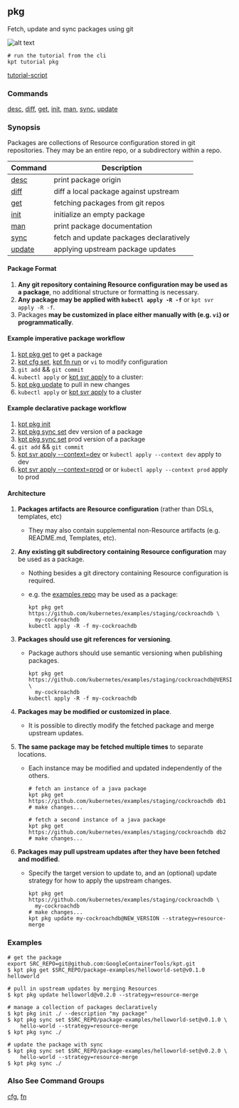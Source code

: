 ## pkg

Fetch, update and sync packages using git

![alt text][tutorial]

    # run the tutorial from the cli
    kpt tutorial pkg

[tutorial-script]

### Commands
 
[desc], [diff], [get], [init], [man], [sync], [update]

### Synopsis

Packages are collections of Resource configuration stored in git repositories.
They may be an entire repo, or a subdirectory within a repo.

| Command  | Description                             |
|----------|-----------------------------------------|
| [desc]   | print package origin                    |
| [diff]   | diff a local package against upstream   |
| [get]    | fetching packages from git repos        |
| [init]   | initialize an empty package             |
| [man]    | print package documentation             |
| [sync]   | fetch and update packages declaratively |
| [update] | applying upstream package updates       |

#### Package Format

1. **Any git repository containing Resource configuration may be used as a package**, no
   additional structure or formatting is necessary.
2. **Any package may be applied with `kubectl apply -R -f`** or `kpt svr apply -R -f`.
3. Packages **may be customized in place either manually with (e.g. `vi`) or programmatically**.

#### Example imperative package workflow

1. [kpt pkg get](get.md) to get a package
2. [kpt cfg set](../cfg/set.md), [kpt fn run](../fn/run.md) or `vi` to modify configuration
3. `git add` && `git commit`
4. `kubectl apply` or [kpt svr apply](../svr/apply.md) to a cluster: 
5. [kpt pkg update](update.md) to pull in new changes
6. `kubectl apply` or [kpt svr apply](../svr/apply.md) to a cluster

#### Example declarative package workflow

1. [kpt pkg init](init.md)
2. [kpt pkg sync set](sync-set.md) dev version of a package
3. [kpt pkg sync set](sync-set.md) prod version of a package
4. `git add` && `git commit`
5. [kpt svr apply --context=dev](../svr/apply.md) or `kubectl apply --context dev` apply to dev
6. [kpt svr apply --context=prod](../svr/apply.md) or or `kubectl apply --context prod` apply to prod

#### Architecture

1. **Packages artifacts are Resource configuration** (rather than DSLs, templates, etc)
    * They may also contain supplemental non-Resource artifacts (e.g. README.md, Templates, etc).

2.  **Any existing git subdirectory containing Resource configuration** may be used as a package.
    * Nothing besides a git directory containing Resource configuration is required.
    * e.g. the [examples repo](https://github.com/kubernetes/examples/staging/cockroachdb) may
      be used as a package:

          kpt pkg get https://github.com/kubernetes/examples/staging/cockroachdb \
            my-cockroachdb
          kubectl apply -R -f my-cockroachdb

3. **Packages should use git references for versioning**.
    * Package authors should use semantic versioning when publishing packages.

          kpt pkg get https://github.com/kubernetes/examples/staging/cockroachdb@VERSION \
            my-cockroachdb
          kubectl apply -R -f my-cockroachdb

4. **Packages may be modified or customized in place**.
    * It is possible to directly modify the fetched package and merge upstream updates.

5. **The same package may be fetched multiple times** to separate locations.
    * Each instance may be modified and updated independently of the others.

          # fetch an instance of a java package
          kpt pkg get https://github.com/kubernetes/examples/staging/cockroachdb db1
          # make changes...

          # fetch a second instance of a java package
          kpt pkg get https://github.com/kubernetes/examples/staging/cockroachdb db2
          # make changes...

6. **Packages may pull upstream updates after they have been fetched and modified**.
    * Specify the target version to update to, and an (optional) update strategy for how to apply the
      upstream changes.

          kpt pkg get https://github.com/kubernetes/examples/staging/cockroachdb \
            my-cockroachdb
          # make changes...
          kpt pkg update my-cockroachdb@NEW_VERSION --strategy=resource-merge

### Examples

    # get the package
    export SRC_REPO=git@github.com:GoogleContainerTools/kpt.git
    $ kpt pkg get $SRC_REPO/package-examples/helloworld-set@v0.1.0 helloworld

    # pull in upstream updates by merging Resources
    $ kpt pkg update helloworld@v0.2.0 --strategy=resource-merge

    # manage a collection of packages declaratively
    $ kpt pkg init ./ --description "my package"
    $ kpt pkg sync set $SRC_REPO/package-examples/helloworld-set@v0.1.0 \
        hello-world --strategy=resource-merge
    $ kpt pkg sync ./

    # update the package with sync
    $ kpt pkg sync set $SRC_REPO/package-examples/helloworld-set@v0.2.0 \
        hello-world --strategy=resource-merge
    $ kpt pkg sync ./

### Also See Command Groups

[cfg], [fn]

### 

[apply]: ../svr/apply.md
[cfg]: ../cfg/README.md
[tutorial]: https://storage.googleapis.com/kpt-dev/docs/pkg.gif "kpt pkg"
[desc]: desc.md
[diff]: diff.md
[fn]: ../fn/README.md
[functions]: ../fn/README.md
[get]: get.md
[tutorial-script]: ../../gifs/pkg.sh
[init]: init.md
[man]: man.md
[setters]: ../cfg/set.md
[sync]: sync.md
[update]: update.md
